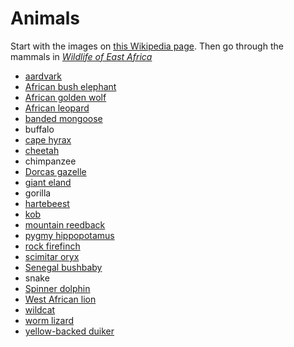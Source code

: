 # Animals
Start with the images on [this Wikipedia page](https://en.wikipedia.org/wiki/List_of_mammals_of_Nigeria).
Then go through the mammals in [_Wildlife of East Africa_](https://www.amazon.com/Wildlife-Africa-Princeton-Pocket-Guides/dp/0691007373/ref=sr_1_1?ie=UTF8&qid=1525057715&sr=8-1&keywords=wildlife+of+east+africa)

- [aardvark](https://upload.wikimedia.org/wikipedia/commons/e/e9/Orycteropus_afer01.jpg)
- [African bush elephant](https://upload.wikimedia.org/wikipedia/commons/thumb/5/5c/African_Bush_Elephant_Mikumi.jpg/440px-African_Bush_Elephant_Mikumi.jpg)
- [African golden wolf](https://upload.wikimedia.org/wikipedia/commons/3/3c/Golden_wolf_sa02.jpg)
- [African leopard](https://upload.wikimedia.org/wikipedia/commons/thumb/0/0b/African_Leopard_5.JPG/440px-African_Leopard_5.JPG)
- [banded mongoose](https://upload.wikimedia.org/wikipedia/commons/thumb/d/d1/Mongoose.jpg/440px-Mongoose.jpg)
- buffalo
- [cape hyrax](https://upload.wikimedia.org/wikipedia/commons/thumb/0/0c/Dassie3.jpg/440px-Dassie3.jpg)
- [cheetah](http://thewebsiteofeverything.com/img-100/cheetah.jpg)
- chimpanzee
- [Dorcas gazelle](https://upload.wikimedia.org/wikipedia/commons/thumb/9/9f/Gazella-dorcas.jpg/440px-Gazella-dorcas.jpg)
- [giant eland](https://upload.wikimedia.org/wikipedia/commons/thumb/9/97/Tragelaphus_strepsiceros_2.jpg/440px-Tragelaphus_strepsiceros_2.jpg)
- gorilla
- [hartebeest](https://upload.wikimedia.org/wikipedia/commons/thumb/9/9a/Hardebeest.jpg/440px-Hardebeest.jpg)
- [kob](https://upload.wikimedia.org/wikipedia/commons/thumb/3/3b/Uganda-Kob.jpg/440px-Uganda-Kob.jpg)
- [mountain reedback](https://upload.wikimedia.org/wikipedia/commons/thumb/e/e8/Mountain_Reedbuck%2C_Redunca_flavorufula_at_Borakalalo_National_Park%2C_South_Africa_%2810001341816%29.jpg/440px-Mountain_Reedbuck%2C_Redunca_flavorufula_at_Borakalalo_National_Park%2C_South_Africa_%2810001341816%29.jpg)
- [pygmy hippopotamus](https://upload.wikimedia.org/wikipedia/commons/thumb/4/48/Zwergflusspferd_-_Pygmy_Hippopotamus_-_Hexaprotodon_liberiensis.jpg/440px-Zwergflusspferd_-_Pygmy_Hippopotamus_-_Hexaprotodon_liberiensis.jpg)
- [rock firefinch](https://upload.wikimedia.org/wikipedia/commons/thumb/3/3a/Rock_Firefinch_%28Lagonosticta_sanguinodorsalis%29%2C_crop.jpg/440px-Rock_Firefinch_%28Lagonosticta_sanguinodorsalis%29%2C_crop.jpg)
- [scimitar oryx](https://upload.wikimedia.org/wikipedia/commons/3/3a/Oryx_Dammah.jpg)
- [Senegal bushbaby](https://upload.wikimedia.org/wikipedia/commons/thumb/d/d9/Galago_senegalensis.jpg/440px-Galago_senegalensis.jpg)
- snake
- [Spinner dolphin](https://upload.wikimedia.org/wikipedia/commons/thumb/b/b8/SpinnerDolphinsoffKauai_1999-03-15.jpg/440px-SpinnerDolphinsoffKauai_1999-03-15.jpg)
- [West African lion](https://upload.wikimedia.org/wikipedia/commons/thumb/a/ae/West_African_male_lion.jpg/440px-West_African_male_lion.jpg)
- [wildcat](https://upload.wikimedia.org/wikipedia/commons/thumb/0/0a/Wildkatze_002.jpg/440px-Wildkatze_002.jpg)
- [worm lizard](https://blogs.scientificamerican.com/tetrapod-zoology/files/2015/03/Aprasia-parapulchella-Matt-wikipedia-600-px-tiny-Mar-2015-Tetrapod-Zoology.jpg)
- [yellow-backed duiker](https://upload.wikimedia.org/wikipedia/commons/thumb/4/47/Cephalophus_sylvicultor_sylvicultor2.jpg/440px-Cephalophus_sylvicultor_sylvicultor2.jpg)
